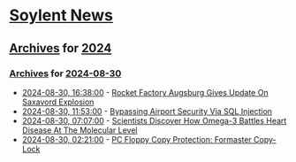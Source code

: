 # [Soylent News](../../../README.md)

## [Archives](../../index.md) for [2024](../index.md)

### [Archives](../../index.md) for [2024-08-30](index.md)

* [2024-08-30, 16:38:00](https://soylentnews.org/article.pl?sid=24/08/29/1819231&from=rss) - [Rocket Factory Augsburg Gives Update On Saxavord Explosion](https://soylentnews.org/article.pl?sid=24/08/29/1819231&from=rss)
* [2024-08-30, 11:53:00](https://soylentnews.org/article.pl?sid=24/08/29/1814226&from=rss) - [Bypassing Airport Security Via SQL Injection](https://soylentnews.org/article.pl?sid=24/08/29/1814226&from=rss)
* [2024-08-30, 07:07:00](https://soylentnews.org/article.pl?sid=24/08/29/0217203&from=rss) - [Scientists Discover How Omega-3 Battles Heart Disease At The Molecular Level](https://soylentnews.org/article.pl?sid=24/08/29/0217203&from=rss)
* [2024-08-30, 02:21:00](https://soylentnews.org/article.pl?sid=24/08/29/0043200&from=rss) - [PC Floppy Copy Protection: Formaster Copy-Lock ](https://soylentnews.org/article.pl?sid=24/08/29/0043200&from=rss)
